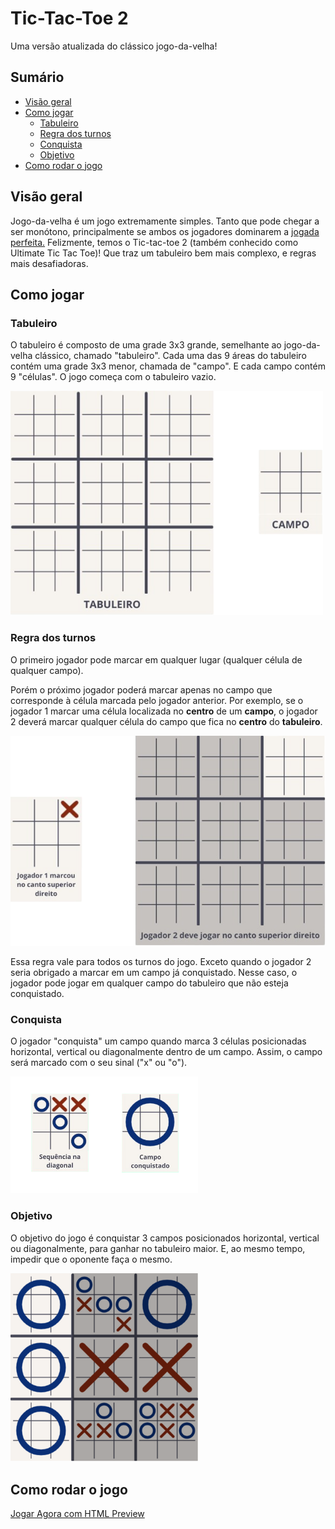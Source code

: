 # Tic-Tac-Toe 2

Uma versão atualizada do clássico jogo-da-velha!

## Sumário
- [Visão geral](#visão-geral)
- [Como jogar](#como-jogar)
  - [Tabuleiro](#tabuleiro)
  - [Regra dos turnos](#regra-dos-turnos)
  - [Conquista](#conquista)
  - [Objetivo](#objetivo)
- [Como rodar o jogo](#como-rodar-o-jogo)


## Visão geral

Jogo-da-velha é um jogo extremamente simples. Tanto que pode chegar a ser monótono, principalmente se ambos os jogadores dominarem a [jogada perfeita.](https://pt.wikipedia.org/wiki/Jogo_da_velha#Jogada_perfeita) Felizmente, temos o Tic-tac-toe 2 (também conhecido como Ultimate Tic Tac Toe)! Que traz um tabuleiro bem mais complexo, e regras mais desafiadoras.

## Como jogar

### Tabuleiro

O tabuleiro é composto de uma grade 3x3 grande, semelhante ao jogo-da-velha clássico, chamado "tabuleiro". Cada uma das 9 áreas do tabuleiro contém uma grade 3x3 menor, chamada de "campo". E cada campo contém 9 "células". O jogo começa com o tabuleiro vazio.

<img src="assets/empty-board-and-field.png" style="width: min(500px, 100%);">

<br>

### Regra dos turnos

O primeiro jogador pode marcar em qualquer lugar (qualquer célula de qualquer campo). 

Porém o próximo jogador poderá marcar apenas no campo que corresponde à célula marcada pelo jogador anterior. Por exemplo, se o jogador 1 marcar uma célula localizada no <b>centro</b> de um <b>campo</b>, o jogador 2 deverá marcar qualquer célula do campo que fica no <b>centro</b> do <b>tabuleiro</b>.

<img src="assets/destination-example.png" style="width: min(600px, 100%);">

Essa regra vale para todos os turnos do jogo. Exceto quando o jogador 2 seria obrigado a marcar em um campo já conquistado. Nesse caso, o jogador pode jogar em qualquer campo do tabuleiro que não esteja conquistado.


### Conquista

O jogador "conquista" um campo quando marca 3 células posicionadas horizontal, vertical ou diagonalmente dentro de um campo. Assim, o campo será marcado com o seu sinal ("x" ou "o").

<img src="assets/conquer-example.png" style="width: min(300px, 100%);">

### Objetivo

O objetivo do jogo é conquistar 3 campos posicionados horizontal, vertical ou diagonalmente, para ganhar no tabuleiro maior. E, ao mesmo tempo,  impedir que o oponente faça o mesmo.

<img src="assets/o-wins.png" style="width: min(300px, 100%);">

## Como rodar o jogo

[Jogar Agora com HTML Preview](http://htmlpreview.github.io/?https://github.com/MikaelOliveiraDev/tic-tac-toe-2/blob/main/index.html)
